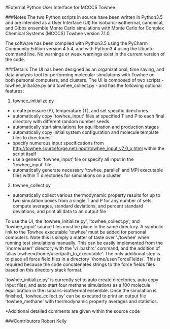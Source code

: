 #External Python User Interface for MCCCS Towhee

###Notes
The two Python scripts in source have been written in Python3.5 and are intended as a User Interface (UI) for 
isobaric-isothermal, canonical, and Gibbs ensemble Monte Carlo simulations with Monte Carlo for Complex 
Chemical Systems (MCCCS) Towhee version 7.1.0.  

The software has been compiled with Python3.5 using the PyCharm Community Edition version 4.5.4, and with Python3.4 using
the Ubuntu command line. No warnings or weak warnings exist in the current version of the code.  

###Details
The UI has been designed as an organizational, time saving, and data analysis tool for performing molecular 
simulations with Towhee on both personal computers, and clusters. The UI is composed of two scripts - towhee_initialize.py and towhee_collect.py - and has the following optional features: 

1) towhee_initialize.py
  - create pressure (P), temperature (T), and set specific directories.
  - automatically copy 'towhee_input' files at specified T and P to 
    each final directory with different random number seeds
  - automatically start simulations for equilibration and production
    stages
  - automatically copy initial system configuration and molecule template
    files to directories
  - specify numerous input specifications from http://towhee.sourceforge.net/input/towhee_input_v7_0_x.html 
     within the script itself 
  - use a generic 'towhee_input' file or specify all input in the 'towhee_input' file 
  - automatically generate necessary 'towhee_parallel' and MPI executable 
    files within T directories for simulations on a cluster
    
2) towhee_collect.py
  - automatically collect various thermodynamic property results for up to two 
    simulation boxes from a single T and P for any number of sets, compute averages, 
    standard deviations, and percent standard deviations, and print all data 
    to an output file

To use the UI, the 'towhee_initialize.py', 'towhee_collect.py', and 'towhee_input' source files must be place in the same directory. A symbolic link to the Towhee executable 'towhee' must be added for personal computers. Note this is simply a matter of taste over './towhee' when running test simulations manually. This can be easily implemented from the '/home/user/' directory with the 'vi .bashrc' command, and the addition of 'alias towhee=/home/user/path_to_executable'. The only additional step is to place all force field files in a directory '/home/user/ForceFields/'. This is required because the code concatenates strings to the force fields files based on this directory stack format.   

'towhee_initialize.py' is currently set to auto create directories, auto copy input files, and auto start four methane simulations as a 100 molecule equilibration in the isobaric-isothermal ensemble.  Once the simulation is finished, 'towhee_collect.py' can be executed to print an output file 'towhee_methane' with thermodynamic property averages and statistics.  

*Additional detailed comments are given within the source code  

###Contributors
Robert Kelly

